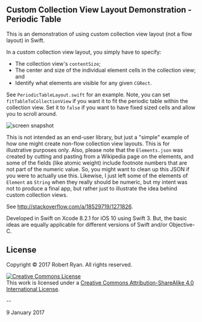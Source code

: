 ## Custom Collection View Layout Demonstration - Periodic Table 

This is an demonstration of using custom collection view layout (not a flow layout) in Swift.

In a custom collection view layout, you simply have to specify:

- The collection view's `contentSize`;
- The center and size of the individual element cells in the collection view; and
- Identify what elements are visible for any given `CGRect`.

See `PeriodicTableLayout.swift` for an example. Note, you can set `fitTableToCollectionView` if you want it to fit the periodic table within the collection view. Set it to `false` if you want to have fixed sized cells and allow you to scroll around.

![screen snapshot](https://i.stack.imgur.com/riGt7.png)

This is not intended as an end-user library, but just a "simple" example of how one might create non-flow collection view layouts. This is for illustrative purposes only. Also, please note that the `Elements.json` was created by cutting and pasting from a Wikipedia page on the elements, and some of the fields (like atomic weight) include footnote numbers that are not part of the numeric value. So, you might want to clean up this JSON if you were to actually use this. Likewise, I just left some of the elements of `Element` as `String` when they really should be numeric, but my intent was not to produce a final app, but rather just to illustrate the idea behind custom collection views.

See http://stackoverflow.com/a/18529719/1271826.

Developed in Swift on Xcode 8.2.1 for iOS 10 using Swift 3. But, the basic ideas are equally applicable for different versions of Swift and/or Objective-C. 

## License

Copyright &copy; 2017 Robert Ryan. All rights reserved.

<a rel="license" href="http://creativecommons.org/licenses/by-sa/4.0/"><img alt="Creative Commons License" style="border-width:0" src="http://i.creativecommons.org/l/by-sa/4.0/88x31.png" /></a><br />This work is licensed under a <a rel="license" href="http://creativecommons.org/licenses/by-sa/4.0/">Creative Commons Attribution-ShareAlike 4.0 International License</a>.

--

9 January 2017
